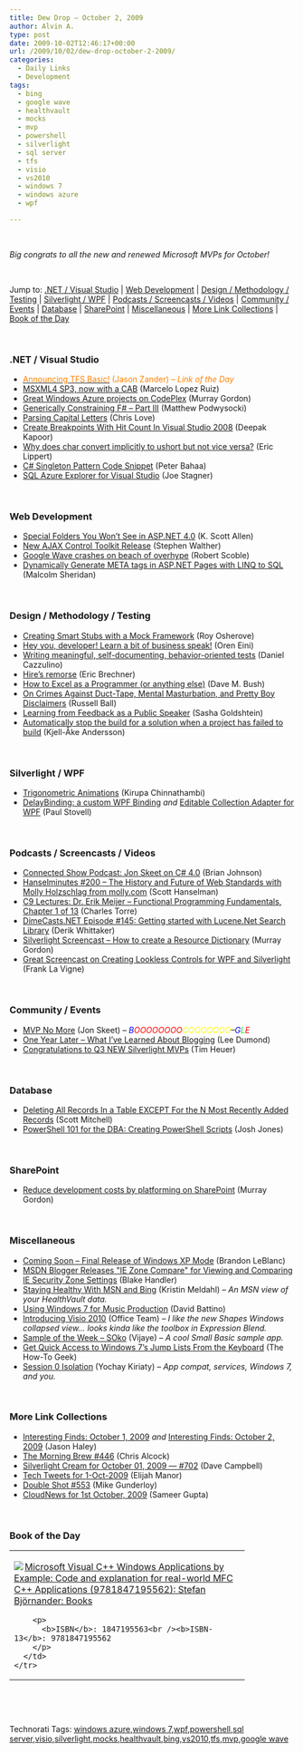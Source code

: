 ```yaml
---
title: Dew Drop – October 2, 2009
author: Alvin A.
type: post
date: 2009-10-02T12:46:17+00:00
url: /2009/10/02/dew-drop-october-2-2009/
categories:
  - Daily Links
  - Development
tags:
  - bing
  - google wave
  - healthvault
  - mocks
  - mvp
  - powershell
  - silverlight
  - sql server
  - tfs
  - visio
  - vs2010
  - windows 7
  - windows azure
  - wpf

---
```

&#160;

_Big congrats to all the new and renewed Microsoft MVPs for October!_

&#160;

Jump to: [.NET / Visual Studio][1] | [Web Development][2] | [Design / Methodology / Testing][3] | [Silverlight / WPF][4] | [Podcasts / Screencasts / Videos][5] | [Community / Events][6] | [Database][7] | [SharePoint][8] | [Miscellaneous][9] | [More Link Collections][10] | [Book of the Day][11] 

&#160;

### <a name="dotnet"></a>.NET / Visual Studio

  * [<font color="#ff8000">Announcing TFS Basic!</font>][12] <font color="#ff8000">(Jason Zander) <em>– Link of the Day</em></font>
  * [MSXML4 SP3, now with a CAB][13] (Marcelo Lopez Ruiz)
  * [Great Windows Azure projects on CodePlex][14] (Murray Gordon)
  * [Generically Constraining F# – Part III][15] (Matthew Podwysocki)
  * [Parsing Capital Letters][16] (Chris Love)
  * [Create Breakpoints With Hit Count In Visual Studio 2008][17] (Deepak Kapoor)
  * [Why does char convert implicitly to ushort but not vice versa?][18] (Eric Lippert)
  * [C# Singleton Pattern Code Snippet][19] (Peter Bahaa)
  * [SQL Azure Explorer for Visual Studio][20] (Joe Stagner)

&#160;

### <a name="web"></a>Web Development

  * [Special Folders You Won&#8217;t See in ASP.NET 4.0][21] (K. Scott Allen)
  * [New AJAX Control Toolkit Release][22] (Stephen Walther)
  * [Google Wave crashes on beach of overhype][23] (Robert Scoble)
  * [Dynamically Generate META tags in ASP.NET Pages with LINQ to SQL][24] (Malcolm Sheridan)

&#160;

### <a name="design"></a>Design / Methodology / Testing

  * [Creating Smart Stubs with a Mock Framework][25] (Roy Osherove)
  * [Hey you, developer! Learn a bit of business speak!][26] (Oren Eini)
  * [Writing meaningful, self-documenting, behavior-oriented tests][27] (Daniel Cazzulino)
  * [Hire&#8217;s remorse][28] (Eric Brechner)
  * [How to Excel as a Programmer (or anything else)][29] (Dave M. Bush)
  * [On Crimes Against Duct-Tape, Mental Masturbation, and Pretty Boy Disclaimers][30] (Russell Ball)
  * [Learning from Feedback as a Public Speaker][31] (Sasha Goldshtein)
  * [Automatically stop the build for a solution when a project has failed to build][32] (Kjell-Åke Andersson)

&#160;

### <a name="silverlight"></a>Silverlight / WPF

  * [Trigonometric Animations][33] (Kirupa Chinnathambi)
  * [DelayBinding: a custom WPF Binding][34] _and_&#160;[Editable Collection Adapter for WPF][35] (Paul Stovell)

&#160;

### <a name="podcasts"></a>Podcasts / Screencasts / Videos

  * [Connected Show Podcast: Jon Skeet on C# 4.0][36] (Brian Johnson)
  * [Hanselminutes #200 &#8211; The History and Future of Web Standards with Molly Holzschlag from molly.com][37] (Scott Hanselman)
  * [C9 Lectures: Dr. Erik Meijer &#8211; Functional Programming Fundamentals, Chapter 1 of 13][38] (Charles Torre)
  * [DimeCasts.NET Episode #145: Getting started with Lucene.Net Search Library][39] (Derik Whittaker)
  * [Silverlight Screencast – How to create a Resource Dictionary][40] (Murray Gordon)
  * [Great Screencast on Creating Lookless Controls for WPF and Silverlight][41] (Frank La Vigne)

&#160;

### <a name="events"></a>Community / Events

  * [MVP No More][42] (Jon Skeet) _– <font color="#0000ff">B</font><font color="#ff0000">OOOOOOOO</font><font color="#ffff00">OOOOOOOO</font>&#8211;<font color="#0000ff">G</font><font color="#00ff00">L</font><font color="#ff0000">E</font>_
  * [One Year Later – What I’ve Learned About Blogging][43] (Lee Dumond)
  * [Congratulations to Q3 NEW Silverlight MVPs][44] (Tim Heuer)

&#160;

### <a name="db"></a>Database

  * [Deleting All Records In a Table EXCEPT For the N Most Recently Added Records][45] (Scott Mitchell)
  * [PowerShell 101 for the DBA: Creating PowerShell Scripts][46] (Josh Jones)

&#160;

### <a name="sp"></a>SharePoint

  * [Reduce development costs by platforming on SharePoint][47] (Murray Gordon)

&#160;

### <a name="misc"></a>Miscellaneous

  * [Coming Soon – Final Release of Windows XP Mode][48] (Brandon LeBlanc)
  * [MSDN Blogger Releases "IE Zone Compare" for Viewing and Comparing IE Security Zone Settings][49] (Blake Handler)
  * [Staying Healthy With MSN and Bing][50] (Kristin Meldahl) _– An MSN view of your HealthVault data._
  * [Using Windows 7 for Music Production][51] (David Battino)
  * [Introducing Visio 2010][52] (Office Team) _– I like the new Shapes Windows collapsed view… looks kinda like the toolbox in Expression Blend._
  * [Sample of the Week &#8211; SOko][53] (Vijaye) _– A cool Small Basic sample app._
  * [Get Quick Access to Windows 7&#8217;s Jump Lists From the Keyboard][54] (The How-To Geek)
  * [Session 0 Isolation][55] (Yochay Kiriaty) _– App compat, services, Windows 7, and you._

&#160;

### <a name="links"></a>More Link Collections

  * [Interesting Finds: October 1, 2009][56] _and_&#160;[Interesting Finds: October 2, 2009][57] (Jason Haley)
  * [The Morning Brew #446][58] (Chris Alcock)
  * [Silverlight Cream for October 01, 2009 &#8212; #702][59] (Dave Campbell)
  * [Tech Tweets for 1-Oct-2009][60] (Elijah Manor)
  * [Double Shot #553][61] (Mike Gunderloy)
  * [CloudNews for 1st October, 2009][62] (Sameer Gupta)

&#160;

### <a name="book"></a>Book of the Day

<div style="padding-bottom: 0px; margin: 0px; padding-left: 0px; padding-right: 0px; display: inline; float: none; padding-top: 0px" id="scid:7dc1bd33-94bd-46fd-a20b-0131235bcd47:0a5678cd-08d7-47d7-83cf-5e5ecec8bced" class="wlWriterSmartContent">
  <table cellspacing="0" cellpadding="2" width="400" border="0" unselectable="on">
    <tr>
      <td valign="top" width="400">
        <p>
          <a title="Microsoft Visual C++ Windows Applications by Example: Code and explanation for real-world MFC C++ Applications (9781847195562): Stefan Bj&ouml;rnander: Books" href="http://www.amazon.com/exec/obidos/ASIN/1847195563/alvinashcraft-20"><img data-recalc-dims="1" decoding="async" src="https://i0.wp.com/images.amazon.com/images/P/1847195563.01.MZZZZZZZ.jpg?w=660" border="0" align="left" style="float:left" />Microsoft Visual C++ Windows Applications by Example: Code and explanation for real-world MFC C++ Applications (9781847195562): Stefan Bj&ouml;rnander: Books</a>
        </p>
        
        <p>
          <b>ISBN</b>: 1847195563<br /><b>ISBN-13</b>: 9781847195562
        </p>
      </td>
    </tr>
  </table>
</div>

&#160;

<div style="padding-bottom: 0px; margin: 0px; padding-left: 0px; padding-right: 0px; display: inline; float: none; padding-top: 0px" id="scid:C16BAC14-9A3D-4c50-9394-FBFEF7A93539:bb235511-ae91-4d68-b02d-5b790375b0cc" class="wlWriterSmartContent">
  <!--dotnetkickit-->
</div>

&#160;

<div style="padding-bottom: 0px; margin: 0px; padding-left: 0px; padding-right: 0px; display: inline; float: none; padding-top: 0px" id="scid:0767317B-992E-4b12-91E0-4F059A8CECA8:bff0467a-e3d9-4ef0-b633-75f41ce5a3bd" class="wlWriterSmartContent">
  Technorati Tags: <a href="http://technorati.com/tags/windows+azure" rel="tag">windows azure</a>,<a href="http://technorati.com/tags/windows+7" rel="tag">windows 7</a>,<a href="http://technorati.com/tags/wpf" rel="tag">wpf</a>,<a href="http://technorati.com/tags/powershell" rel="tag">powershell</a>,<a href="http://technorati.com/tags/sql+server" rel="tag">sql server</a>,<a href="http://technorati.com/tags/visio" rel="tag">visio</a>,<a href="http://technorati.com/tags/silverlight" rel="tag">silverlight</a>,<a href="http://technorati.com/tags/mocks" rel="tag">mocks</a>,<a href="http://technorati.com/tags/healthvault" rel="tag">healthvault</a>,<a href="http://technorati.com/tags/bing" rel="tag">bing</a>,<a href="http://technorati.com/tags/vs2010" rel="tag">vs2010</a>,<a href="http://technorati.com/tags/tfs" rel="tag">tfs</a>,<a href="http://technorati.com/tags/mvp" rel="tag">mvp</a>,<a href="http://technorati.com/tags/google+wave" rel="tag">google wave</a>
</div>

<div class="wlWriterHeaderFooter" style="margin:0px; padding:0px 0px 0px 0px;">
  <p>
    <br /> </div>

 [1]: https://morningdew-bpc6g3a0fgaxdxcu.eastus2-01.azurewebsites.net/#dotnet
 [2]: https://morningdew-bpc6g3a0fgaxdxcu.eastus2-01.azurewebsites.net/#web
 [3]: https://morningdew-bpc6g3a0fgaxdxcu.eastus2-01.azurewebsites.net/#design
 [4]: https://morningdew-bpc6g3a0fgaxdxcu.eastus2-01.azurewebsites.net/#silverlight
 [5]: https://morningdew-bpc6g3a0fgaxdxcu.eastus2-01.azurewebsites.net/#podcasts
 [6]: https://morningdew-bpc6g3a0fgaxdxcu.eastus2-01.azurewebsites.net/#events
 [7]: https://morningdew-bpc6g3a0fgaxdxcu.eastus2-01.azurewebsites.net/#db
 [8]: https://morningdew-bpc6g3a0fgaxdxcu.eastus2-01.azurewebsites.net/#sp
 [9]: https://morningdew-bpc6g3a0fgaxdxcu.eastus2-01.azurewebsites.net/#misc
 [10]: https://morningdew-bpc6g3a0fgaxdxcu.eastus2-01.azurewebsites.net/#links
 [11]: https://morningdew-bpc6g3a0fgaxdxcu.eastus2-01.azurewebsites.net/#book
 [12]: http://blogs.msdn.com/jasonz/archive/2009/10/02/announcing-tfs-basic.aspx
 [13]: http://blogs.msdn.com/marcelolr/archive/2009/10/01/msxml4-sp3-now-with-a-cab.aspx
 [14]: http://blogs.msdn.com/usisvde/archive/2009/10/01/great-windows-azure-projects-on-codeplex.aspx
 [15]: http://codebetter.com/blogs/matthew.podwysocki/archive/2009/10/02/generically-constraining-f-part-iii.aspx
 [16]: http://professionalaspnet.com/archive/2009/10/01/Parsing-Capital-Letters.aspx
 [17]: http://feedproxy.google.com/~r/OneDotNetWay/~3/kbzMDL-45zI/
 [18]: http://blogs.msdn.com/ericlippert/archive/2009/10/01/why-does-char-convert-implicitly-to-ushort-but-not-vice-versa.aspx
 [19]: http://feedproxy.google.com/~r/PeterBahaa/~3/j8fDl4hqcBU/C-Singleton-Pattern-Code-Snippet.aspx
 [20]: http://misfitgeek.com/blog/sql-azure-explorer-for-visual-studio/
 [21]: http://odetocode.com/Blogs/scott/archive/2009/10/01/13263.aspx
 [22]: http://feedproxy.google.com/~r/StephenWalther/~3/xIvQs4wpBEU/new-ajax-control-toolkit-release.aspx
 [23]: http://scobleizer.com/2009/10/01/google-wave-crashes-on-beach-of-overhype/
 [24]: http://feedproxy.google.com/~r/netCurryRecentArticles/~3/n0ea1x0dp4Y/ShowArticle.aspx
 [25]: http://feeds.dzone.com/~r/zones/dotnet/~3/Ht_s1uRniK0/creating-smart-stubs-mock
 [26]: http://feedproxy.google.com/~r/AyendeRahien/~3/mQstwsqq6Vo/hey-you-developer-learn-a-bit-of-business-speak.aspx
 [27]: http://www.clariusconsulting.net/blogs/kzu/archive/2009/10/01/171565.aspx
 [28]: http://blogs.msdn.com/eric_brechner/archive/2009/10/01/hire-s-remorse.aspx
 [29]: http://blog.dmbcllc.com/2009/10/01/how-to-excel-as-a-programmer-or-anything-else/
 [30]: http://feedproxy.google.com/~r/caffeinatedcoder/ProY/~3/XROrcVr1-vA/
 [31]: http://blogs.microsoft.co.il/blogs/sasha/archive/2009/10/01/learning-from-feedback-as-a-public-speaker.aspx
 [32]: http://www.geekproject.com/showTopic.aspx?id=110
 [33]: http://www.kirupa.com/developer/animation/trigonometric_animations_pg1.htm
 [34]: http://www.paulstovell.com/wpf-delaybinding
 [35]: http://www.paulstovell.com/editable-collection-adapter
 [36]: http://channel9.msdn.com/posts/dpeeast/Connected-Show-Podcast-Jon-Skeet-on-C-40/
 [37]: http://www.hanselminutes.com/default.aspx?ShowID=200
 [38]: http://channel9.msdn.com/shows/Going+Deep/Lecture-Series-Erik-Meijer-Functional-Programming-Fundamentals-Chapter-1/
 [39]: http://feedproxy.google.com/~r/Dimecastsnet--InformAndEducateIn10MinutesOrLess/~3/zstX4VY7mEs/145
 [40]: http://blogs.msdn.com/usisvde/archive/2009/09/30/silverlight-screencast-how-to-create-a-resource-dictionary.aspx
 [41]: http://franksworld.com/blog/archive/2009/10/01/11718.aspx
 [42]: http://msmvps.com/blogs/jon_skeet/archive/2009/10/01/mvp-no-more.aspx
 [43]: http://leedumond.com/blog/one-year-later-what-ive-learned-about-blogging/
 [44]: http://feeds.timheuer.com/~r/timheuer/~3/EY8Ye6VRXno/new-silverlight-mvp-announcement-october-2009.aspx
 [45]: http://feedproxy.google.com/~r/ScottOnWriting/~3/_WU15teWBTI/13964.aspx
 [46]: http://www.sqlservercentral.com/blogs/joshjones/archive/2009/10/01/powershell-101-for-the-dba-creating-powershell-scripts.aspx
 [47]: http://blogs.msdn.com/usisvde/archive/2009/10/01/reduce-development-costs-by-platforming-on-sharepoint.aspx
 [48]: http://windowsteamblog.com/blogs/windows7/archive/2009/10/01/coming-soon-final-release-of-windows-xp-mode.aspx
 [49]: http://bhandler.spaces.live.com/Blog/cns!70F64BC910C9F7F3!6397.entry
 [50]: http://www.bing.com/community/blogs/search/archive/2009/10/01/staying-healthy-with-msn-and-bing.aspx
 [51]: http://feeds.oreilly.com/~r/oreilly/news/~3/at5a32LIW-I/using-windows-7-for-music-prod.html
 [52]: http://blogs.technet.com/office2010/archive/2009/10/02/introducing-visio-2010.aspx
 [53]: http://blogs.msdn.com/smallbasic/archive/2009/10/02/sample-of-the-week-soko.aspx
 [54]: http://feeds.gawker.com/~r/lifehacker/full/~3/nfMX5pM4p6Q/get-quick-access-to-windows-7s-jump-lists-from-the-keyboard
 [55]: http://windowsteamblog.com/blogs/developers/archive/2009/10/01/session-0-isolation.aspx
 [56]: http://jasonhaley.com/blog/post.aspx?id=e51bc5ff-666e-4880-9d53-7bbc0946529d
 [57]: http://jasonhaley.com/blog/post.aspx?id=935f5482-2944-4640-b96a-2cda6fcad554
 [58]: http://feedproxy.google.com/~r/ReflectivePerspective/~3/u0qX24lV0wM/
 [59]: http://geekswithblogs.net/WynApseTechnicalMusings/archive/2009/10/01/135242.aspx
 [60]: http://elijahmanor.com/webdevdotnet/post.aspx?id=520a0e2c-ca40-4520-bd4a-a62ccb7938c9
 [61]: http://afreshcup.com/2009/10/02/double-shot-553/
 [62]: http://feedproxy.google.com/~r/CloudAve/~3/b3SkU2BCjuo/cloudnews-for-1st-october-2009